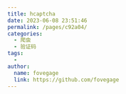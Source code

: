 ```yaml
---
title: hcaptcha
date: 2023-06-08 23:51:46
permalink: /pages/c92a04/
categories:
  - 爬虫
  - 验证码
tags:
  - 
author: 
  name: fovegage
  link: https://github.com/fovegage
---
```

